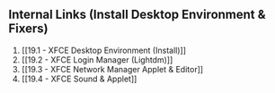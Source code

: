 ## Internal Links (Install Desktop Environment & Fixers)

1. [[19.1 - XFCE Desktop Environment (Install)]]
2. [[19.2 - XFCE Login Manager (Lightdm)]]
3. [[19.3 - XFCE Network Manager Applet & Editor]]
4. [[19.4 - XFCE Sound & Applet]]
